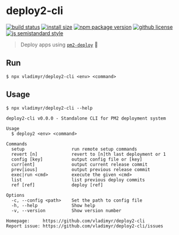 # deploy2-cli 
[![build status](https://badgen.net/travis/vladimyr/deploy2-cli/master)](https://travis-ci.com/vladimyr/deploy2-cli) [![install size](https://badgen.net/packagephobia/install/{{name})](https://packagephobia.now.sh/result?p={{name}) [![npm package version](https://badgen.net/npm/v/deploy2-cli)](https://npm.im/deploy2-cli) [![github license](https://badgen.net/github/license/vladimyr/deploy2-cli)](https://github.com/vladimyr/deploy2-cli/blob/master/LICENSE) [![js semistandard style](https://badgen.net/badge/code%20style/semistandard/pink)](https://github.com/Flet/semistandard)

> Deploy apps using [`pm2-deploy`](https://github.com/Unitech/pm2-deploy) :rocket:

## Run
```
$ npx vladimyr/deploy2-cli <env> <command>
```

## Usage
```
$ npx vladimyr/deploy2-cli --help

deploy2-cli v0.0.0 - Standalone CLI for PM2 deployment system

Usage
  $ deploy2 <env> <command>

Commands
  setup                  run remote setup commands
  revert [n]             revert to [n]th last deployment or 1
  config [key]           output config file or [key]
  curr[ent]              output current release commit
  prev[ious]             output previous release commit
  exec|run <cmd>         execute the given <cmd>
  list                   list previous deploy commits
  ref [ref]              deploy [ref]

Options
  -c, --config <path>    Set the path to config file
  -h, --help             Show help
  -v, --version          Show version number

Homepage:     https://github.com/vladimyr/deploy2-cli
Report issue: https://github.com/vladimyr/deploy2-cli/issues
```
